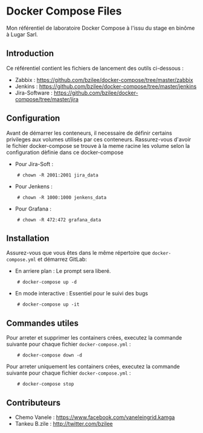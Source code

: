 # Docker Compose Files
Mon référentiel de laboratoire Docker Compose à l'issu du stage en binôme  à Lugar Sarl.

##  Introduction

Ce référentiel contient les fichiers de lancement des outils ci-dessous :

- Zabbix : https://github.com/bzilee/docker-compose/tree/master/zabbix
- Jenkins : https://github.com/bzilee/docker-compose/tree/master/jenkins
- Jira-Software : https://github.com/bzilee/docker-compose/tree/master/jira


## Configuration

Avant de démarrer les conteneurs,
 il necessaire de définir certains privileges aux volumes utilisés 
 par ces conteneurs. Rassurez-vous d'avoir le fichier docker-compose se trouve à la meme racine les volume selon la configuration dèfinie dans ce docker-compose
 
* Pour Jira-Soft : 
```shel
    # chown -R 2001:2001 jira_data
```

* Pour Jenkens : 
```shel
    # chown -R 1000:1000 jenkens_data
```

* Pour Grafana : 
```shel
    # chown -R 472:472 grafana_data
```

## Installation

Assurez-vous que vous êtes dans le même répertoire que `docker-compose.yml` et démarrez GitLab:
 
 * En arriere plan : Le prompt sera liberé.
```
    # docker-compose up -d
```
 * En mode interactive : Essentiel pour le suivi des bugs
```
    # docker-compose up -it
```

## Commandes utiles

Pour arreter et supprimer les containers crées, executez la commande suivante pour chaque fichier `docker-compose.yml` :
 
```
    # docker-compose down -d
```

Pour arreter uniquement les containers crées, executez la commande suivante pour chaque fichier `docker-compose.yml` :
 
```
    # docker-compose stop
```

## Contributeurs

* Chemo Vanele : https://www.facebook.com/vaneleingrid.kamga
* Tankeu B.zile : http://twitter.com/bzilee
